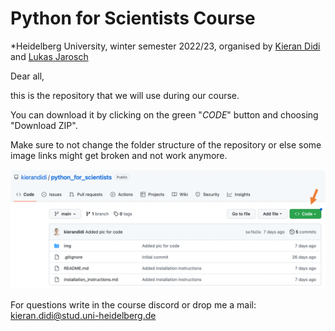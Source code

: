 # Python for Scientists Course

*Heidelberg University, winter semester 2022/23, organised by [Kieran Didi](https://github.com/kierandidi) and [Lukas Jarosch](https://github.com/ljarosch)

Dear all, 

this is the repository that we will use during our course. 

You can download it by clicking on the green "_CODE_" button and choosing "Download ZIP".

Make sure to not change the folder structure of the repository or else some image links might get broken and not work anymore.

<div>
<img src="img/explanation_download.png" width="700"/>
</div>

For questions write in the course discord or drop me a mail: kieran.didi@stud.uni-heidelberg.de
